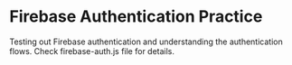 # Firebase Authentication Practice
Testing out Firebase authentication and understanding the authentication flows. Check firebase-auth.js file for details. 